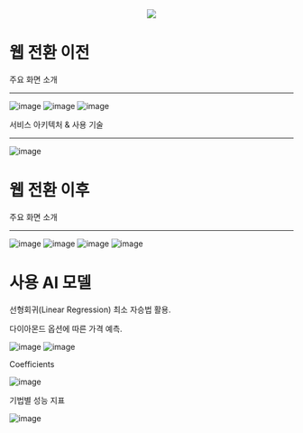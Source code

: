 <div align="center">
  <img src="https://github.com/user-attachments/assets/749de1a8-a125-4ae6-a360-2008a84b1653">
</div>

# 웹 전환 이전

<p>주요 화면 소개</p>
<hr>

![image](https://github.com/user-attachments/assets/aca66fe3-35ea-4783-8eeb-7da0392f2e3e)
![image](https://github.com/user-attachments/assets/82932094-1084-42af-b6d9-7682f48f4fe4)
![image](https://github.com/user-attachments/assets/27151ef2-b2ed-4cd1-b9d0-7994fcbf522e)

<p>서비스 아키텍처 & 사용 기술</p>
<hr>

![image](https://github.com/user-attachments/assets/02816bf8-abea-4bf4-9040-9f8ab975eb44)

# 웹 전환 이후

<p>주요 화면 소개</p>
<hr>

![image](https://github.com/user-attachments/assets/c4216273-778d-4ddf-847e-9be2c53f4421)
![image](https://github.com/user-attachments/assets/a62a55d8-4f90-40d4-88a0-3f7bdb2d57f3)
![image](https://github.com/user-attachments/assets/05c5a82b-cc39-4036-804a-e78be384b443)
![image](https://github.com/user-attachments/assets/409b2bab-7880-493b-a8c1-e63b1437eb2f)

# 사용 AI 모델
선형회귀(Linear Regression) 최소 자승법 활용.

다이아몬드 옵션에 따른 가격 예측.

![image](https://github.com/user-attachments/assets/be305a7f-8bda-46fe-9674-cece5d490115)
![image](https://github.com/user-attachments/assets/bdb317e4-1547-49e4-8bc2-c58582127db8)

Coefficients

![image](https://github.com/user-attachments/assets/5fa9bf22-2d67-463d-b77e-15dc05707282)

기법별 성능 지표

![image](https://github.com/user-attachments/assets/8cf446c4-29f7-43be-b6b5-1d223be862f7)
